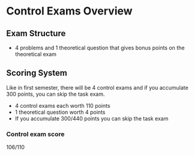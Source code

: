 # Control Exams Overview

## Exam Structure
- 4 problems and 1 theoretical question that gives bonus points on the theoretical exam

## Scoring System
Like in first semester, there will be 4 control exams and if you accumulate 300 points, you can skip the task exam. 

- 4 control exams each worth 110 points
- 1 theoretical question worth 4 points
- If you accumulate 300/440 points you can skip the task exam

### Control exam score

106/110

